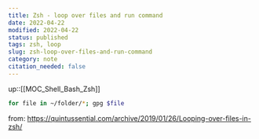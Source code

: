 ```yaml
---
title: Zsh - loop over files and run command
date: 2022-04-22
modified: 2022-04-22
status: published
tags: zsh, loop
slug: zsh-loop-over-files-and-run-command
category: note
citation_needed: false
---
```

up::[[MOC_Shell_Bash_Zsh]]

```sh
for file in ~/folder/*; gpg $file
```
from: https://quintussential.com/archive/2019/01/26/Looping-over-files-in-zsh/